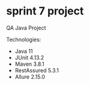 # sprint 7 project
QA Java Project

Technologies:
* Java 11
* JUnit 4.13.2
* Maven 3.8.1
* RestAssured 5.3.1
* Allure 2.15.0